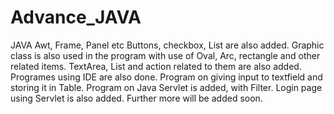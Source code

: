 # Advance_JAVA
JAVA Awt, Frame, Panel etc
Buttons, checkbox, List are also added.
Graphic class is also used in the program with 
use of Oval, Arc, rectangle and other related items.
TextArea, List and action related to them are also added.
Programes using IDE are also done.
Program on giving input to textfield and storing it in Table.
Program on Java Servlet is added, with Filter.
Login page using Servlet is also added.
Further more will be added soon.
